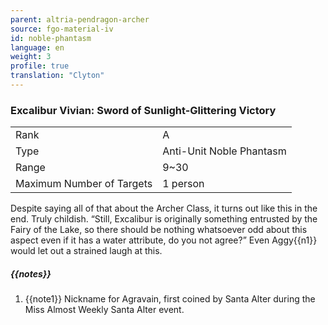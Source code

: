```yaml
---
parent: altria-pendragon-archer
source: fgo-material-iv
id: noble-phantasm
language: en
weight: 3
profile: true
translation: "Clyton"
---
```


### Excalibur Vivian: Sword of Sunlight-Glittering Victory

<table>
  <tr><td>Rank</td><td>A</td></tr>
  <tr><td>Type</td><td>Anti-Unit Noble Phantasm</td></tr>
  <tr><td>Range</td><td>9~30</td></tr>
  <tr><td>Maximum Number of Targets</td><td>1 person</td></tr>
</table>

Despite saying all of that about the Archer Class, it turns out like this in the end. Truly childish. “Still, Excalibur is originally something entrusted by the Fairy of the Lake, so there should be nothing whatsoever odd about this aspect even if it has a water attribute, do you not agree?” Even Aggy{{n1}} would let out a strained laugh at this.

##### {{notes}}

1. {{note1}} Nickname for Agravain, first coined by Santa Alter during the Miss Almost Weekly Santa Alter event.
